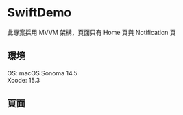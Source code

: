 # SwiftDemo
此專案採用 MVVM 架構，頁面只有 Home 頁與 Notification 頁

## 環境
OS: macOS Sonoma 14.5 <br />
Xcode: 15.3

## 頁面
